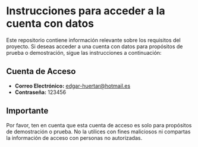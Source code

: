 # Instrucciones para acceder a la cuenta con datos

Este repositorio contiene información relevante sobre los requisitos del proyecto. Si deseas acceder a una cuenta con datos para propósitos de prueba o demostración, sigue las instrucciones a continuación:

## Cuenta de Acceso

- **Correo Electrónico:** edgar-huertar@hotmail.es
- **Contraseña:** 123456

## Importante

Por favor, ten en cuenta que esta cuenta de acceso es solo para propósitos de demostración o prueba. No la utilices con fines maliciosos ni compartas la información de acceso con personas no autorizadas.
